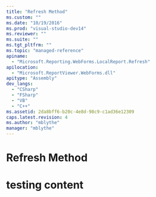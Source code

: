 ```yaml
---
title: "Refresh Method"
ms.custom: ""
ms.date: "10/19/2016"
ms.prod: "visual-studio-dev14"
ms.reviewer: ""
ms.suite: ""
ms.tgt_pltfrm: ""
ms.topic: "managed-reference"
apiname: 
  - "Microsoft.Reporting.WebForms.LocalReport.Refresh"
apilocation: 
  - "Microsoft.ReportViewer.WebForms.dll"
apitype: "Assembly"
dev_langs: 
  - "CSharp"
  - "FSharp"
  - "VB"
  - "C++"
ms.assetid: 2da8bff6-b20c-4e8d-98c9-c1ad36e12309
caps.latest.revision: 4
ms.author: "mblythe"
manager: "mblythe"
---
```

# Refresh Method
# testing content